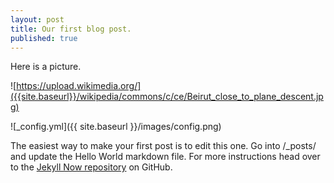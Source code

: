 ```yaml
---
layout: post
title: Our first blog post.
published: true
---
```


Here is a picture.

![https://upload.wikimedia.org/]({{site.baseurl}}/wikipedia/commons/c/ce/Beirut_close_to_plane_descent.jpg)

![_config.yml]({{ site.baseurl }}/images/config.png)

The easiest way to make your first post is to edit this one. Go into /_posts/ and update the Hello World markdown file. For more instructions head over to the [Jekyll Now repository](https://github.com/barryclark/jekyll-now) on GitHub.
